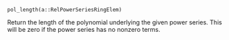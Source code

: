 ```
pol_length(a::RelPowerSeriesRingElem)
```

Return the length of the polynomial underlying the given power series. This will be zero if the power series has no nonzero terms.
